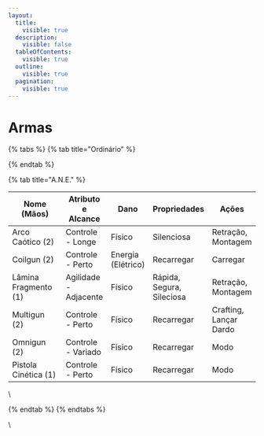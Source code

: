 ```yaml
---
layout:
  title:
    visible: true
  description:
    visible: false
  tableOfContents:
    visible: true
  outline:
    visible: true
  pagination:
    visible: true
---
```


# Armas

{% tabs %}
{% tab title="Ordinário" %}

{% endtab %}

{% tab title="A.N.E." %}
<table><thead><tr><th width="194">Nome (Mãos)</th><th>Atributo e Alcance</th><th>Dano</th><th>Propriedades</th><th>Ações</th></tr></thead><tbody><tr><td>Arco Caótico (2)</td><td>Controle - Longe</td><td>Físico</td><td>Silenciosa</td><td>Retração, Montagem</td></tr><tr><td>Coilgun (2)</td><td>Controle - Perto</td><td>Energia (Elétrico)</td><td>Recarregar</td><td>Carregar</td></tr><tr><td>Lâmina Fragmento (1)</td><td>Agilidade - Adjacente</td><td>Físico</td><td>Rápida, Segura, Sileciosa</td><td>Retração, Montagem</td></tr><tr><td>Multigun (2)</td><td>Controle - Perto</td><td>Físico</td><td>Recarregar</td><td>Crafting, Lançar Dardo</td></tr><tr><td>Omnigun (2)</td><td>Controle - Variado</td><td>Físico</td><td>Recarregar</td><td>Modo</td></tr><tr><td>Pistola Cinética (1)</td><td>Controle - Perto</td><td>Físico</td><td>Recarregar</td><td>Modo</td></tr></tbody></table>

\

{% endtab %}
{% endtabs %}

\
